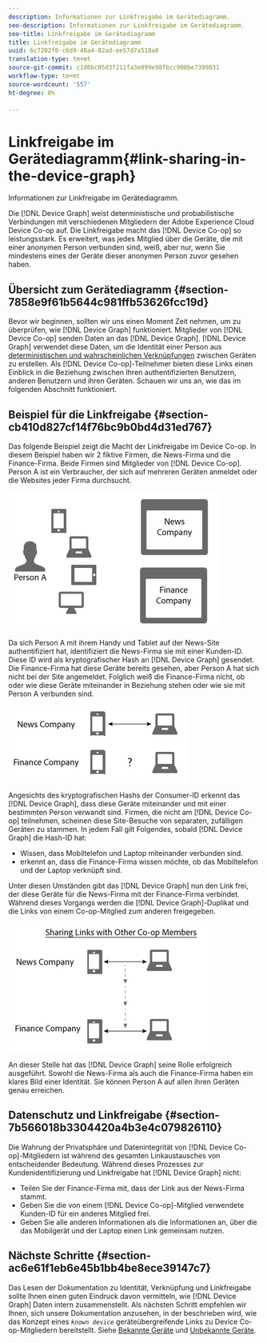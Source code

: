 ```yaml
---
description: Informationen zur Linkfreigabe im Gerätediagramm.
seo-description: Informationen zur Linkfreigabe im Gerätediagramm.
seo-title: Linkfreigabe im Gerätediagramm
title: Linkfreigabe im Gerätediagramm
uuid: 6c7202f0-c6d9-48a4-82ad-ee57d7a518a0
translation-type: tm+mt
source-git-commit: c1d0bc05d3f211fa3e899e98fbcc908be7399031
workflow-type: tm+mt
source-wordcount: '557'
ht-degree: 0%

---
```



# Linkfreigabe im Gerätediagramm{#link-sharing-in-the-device-graph}

Informationen zur Linkfreigabe im Gerätediagramm.

Die [!DNL Device Graph] weist deterministische und probabilistische Verbindungen mit verschiedenen Mitgliedern der Adobe Experience Cloud Device Co-op auf. Die Linkfreigabe macht das [!DNL Device Co-op] so leistungsstark. Es erweitert, was jedes Mitglied über die Geräte, die mit einer anonymen Person verbunden sind, weiß, aber nur, wenn Sie mindestens eines der Geräte dieser anonymen Person zuvor gesehen haben.

## Übersicht zum Gerätediagramm {#section-7858e9f61b5644c981ffb53626fcc19d}

Bevor wir beginnen, sollten wir uns einen Moment Zeit nehmen, um zu überprüfen, wie [!DNL Device Graph] funktioniert. Mitglieder von [!DNL Device Co-op] senden Daten an das [!DNL Device Graph]. [!DNL Device Graph] verwendet diese Daten, um die Identität einer Person aus [deterministischen und wahrscheinlichen Verknüpfungen](../processes/links.md#concept-58bb7ab25f904f5f98d645e35205c931) zwischen Geräten zu erstellen. Als [!DNL Device Co-op]-Teilnehmer bieten diese Links einen Einblick in die Beziehung zwischen Ihren authentifizierten Benutzern, anderen Benutzern und ihren Geräten. Schauen wir uns an, wie das im folgenden Abschnitt funktioniert.

## Beispiel für die Linkfreigabe {#section-cb410d827cf14f76bc9b0bd4d31ed767}

Das folgende Beispiel zeigt die Macht der Linkfreigabe im Device Co-op. In diesem Beispiel haben wir 2 fiktive Firmen, die News-Firma und die Finance-Firma. Beide Firmen sind Mitglieder von [!DNL Device Co-op]. Person A ist ein Verbraucher, der sich auf mehreren Geräten anmeldet oder die Websites jeder Firma durchsucht.

![](assets/share1.png)

Da sich Person A mit ihrem Handy und Tablet auf der News-Site authentifiziert hat, identifiziert die News-Firma sie mit einer Kunden-ID. Diese ID wird als kryptografischer Hash an [!DNL Device Graph] gesendet. Die Finance-Firma hat diese Geräte bereits gesehen, aber Person A hat sich nicht bei der Site angemeldet. Folglich weiß die Finance-Firma nicht, ob oder wie diese Geräte miteinander in Beziehung stehen oder wie sie mit Person A verbunden sind.

![](assets/share2.png)

Angesichts des kryptografischen Hashs der Consumer-ID erkennt das [!DNL Device Graph], dass diese Geräte miteinander und mit einer bestimmten Person verwandt sind. Firmen, die nicht am [!DNL Device Co-op] teilnehmen, scheinen diese Site-Besuche von separaten, zufälligen Geräten zu stammen. In jedem Fall gilt Folgendes, sobald [!DNL Device Graph] die Hash-ID hat:

* Wissen, dass Mobiltelefon und Laptop miteinander verbunden sind.
* erkennt an, dass die Finance-Firma wissen möchte, ob das Mobiltelefon und der Laptop verknüpft sind.

Unter diesen Umständen gibt das [!DNL Device Graph] nun den Link frei, der diese Geräte für die News-Firma mit der Finance-Firma verbindet. Während dieses Vorgangs werden die [!DNL Device Graph]-Duplikat und die Links von einem Co-op-Mitglied zum anderen freigegeben.

![](assets/share3.png)

An dieser Stelle hat das [!DNL Device Graph] seine Rolle erfolgreich ausgeführt. Sowohl die News-Firma als auch die Finance-Firma haben ein klares Bild einer Identität. Sie können Person A auf allen ihren Geräten genau erreichen.

## Datenschutz und Linkfreigabe {#section-7b566018b3304420a4b3e4c079826110}

Die Wahrung der Privatsphäre und Datenintegrität von [!DNL Device Co-op]-Mitgliedern ist während des gesamten Linkaustausches von entscheidender Bedeutung. Während dieses Prozesses zur Kundenidentifizierung und Linkfreigabe hat [!DNL Device Graph] nicht:

* Teilen Sie der Finance-Firma mit, dass der Link aus der News-Firma stammt.
* Geben Sie die von einem [!DNL Device Co-op]-Mitglied verwendete Kunden-ID für ein anderes Mitglied frei.
* Geben Sie alle anderen Informationen als die Informationen an, über die das Mobilgerät und der Laptop einen Link gemeinsam nutzen.

## Nächste Schritte {#section-ac6e61f1eb6e45b1bb4be8ece39147c7}

Das Lesen der Dokumentation zu Identität, Verknüpfung und Linkfreigabe sollte Ihnen einen guten Eindruck davon vermitteln, wie [!DNL Device Graph] Daten intern zusammenstellt. Als nächsten Schritt empfehlen wir Ihnen, sich unsere Dokumentation anzusehen, in der beschrieben wird, wie das Konzept eines *`known device`* geräteübergreifende Links zu Device Co-op-Mitgliedern bereitstellt. Siehe [Bekannte Geräte](../processes/known-device.md#concept-8e87c276819a48bfac5cef10b45216d1) und [Unbekannte Geräte](../processes/unknown-device.md#concept-95090d341cdc4c22ba4319d79d8f6e40).
